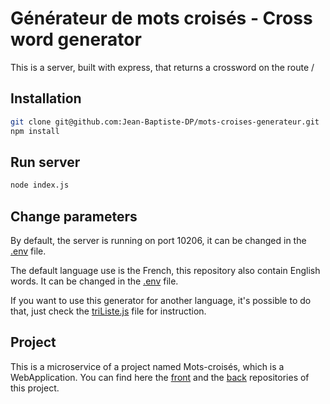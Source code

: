# Générateur de mots croisés - Cross word generator

This is a server, built with express, that returns a crossword on the route /

## Installation

```bash
git clone git@github.com:Jean-Baptiste-DP/mots-croises-generateur.git
npm install
```

## Run server

```bash
node index.js
```

## Change parameters

By default, the server is running on port 10206, it can be changed in the [.env](https://github.com/Jean-Baptiste-DP/mots-croises-generateur/blob/main/.env) file.

The default language use is the French, this repository also contain English words. It can be changed in the [.env](https://github.com/Jean-Baptiste-DP/mots-croises-generateur/blob/main/.env) file.

If you want to use this generator for another language, it's possible to do that, just check the [triListe.js](https://github.com/Jean-Baptiste-DP/mots-croises-generateur/blob/main/triListe.js) file for instruction.

## Project

This is a microservice of a project named Mots-croisés, which is a WebApplication. You can find here the [front](https://github.com/nbert71/mots-croises-front) and the [back](https://github.com/nbert71/mots-croises-back) repositories of this project.